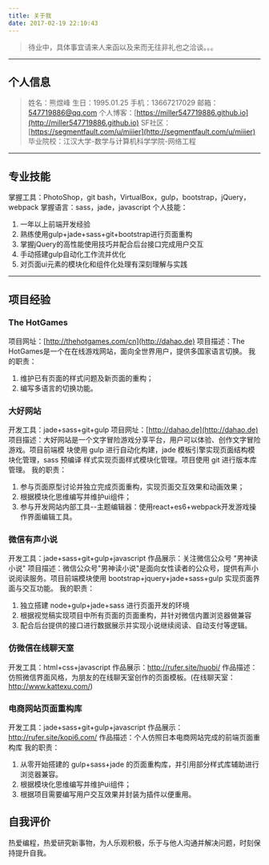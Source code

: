 ```yaml
---
title: 关于我
date: 2017-02-19 22:10:43
---
```

> 待业中，具体事宜请来人来函以及来而无往非礼也之洽谈。。。

---

## 个人信息

>姓名：熊煜峰
> 生日：1995.01.25
> 手机：13667217029
> 邮箱：547719886@qq.com
> 个人博客：[https://miller547719886.github.io](http://miller547719886.github.io)
> SF社区：[https://segmentfault.com/u/miiier](http://segmentfault.com/u/miiier)
> 毕业院校：江汉大学-数学与计算机科学学院-网络工程

---

## 专业技能

掌握工具：PhotoShop，git bash，VirtualBox，gulp，bootstrap，jQuery，webpack
掌握语言：sass，jade，javascript 
个人技能：
1. 一年以上前端开发经验
2. 熟练使用gulp+jade+sass+git+bootstrap进行页面重构  				   
3. 掌握jQuery的高性能使用技巧并配合后台接口完成用户交互
4. 手动搭建gulp自动化工作流并优化
5. 对页面ui元素的模块化和组件化处理有深刻理解与实践

---

## 项目经验

### The HotGames

项目网址：[http://thehotgames.com/cn](http://dahao.de)
项目描述：The HotGames是一个在在线游戏网站，面向全世界用户，提供多国家语言切换。
我的职责：
1. 维护已有页面的样式问题及新页面的重构；
2. 编写多语言的切换功能。

### 大好网站

开发工具：jade+sass+git+gulp
项目网址：[http://dahao.de](http://dahao.de)
项目描述：大好网站是一个文字冒险游戏分享平台，用户可以体验、创作文字冒险游戏。项目前端模		块使用 gulp 进行自动化构建，jade 模板引擎实现页面结构模块化管理，sass  预编译		样式实现页面样式模块化管理。项目使用 git  进行版本库管理。
我的职责：
1. 参与页面原型讨论并独立完成页面重构，实现页面交互效果和动画效果；
2. 根据模块化思维编写并维护ui组件；
3. 参与开发网站内部工具--主题编辑器：使用react+es6+webpack开发游戏操作界面编辑工具。

### 微信有声小说

开发工具：jade+sass+git+gulp+javascript
作品展示：关注微信公众号 "男神读小说"
项目描述：微信公众号"男神读小说"是面向女性读者的公众号，提供有声小说阅读服务。项目前端模块使用	bootstrap+jquery+jade+sass+gulp 实现页面界面与交互功能。
我的职责：
1. 独立搭建 node+gulp+jade+sass  进行页面开发的环境
2. 根据视觉稿实现项目中所有页面的页面重构，并针对微信内置浏览器做兼容
3. 配合后台提供的接口进行数据展示并实现小说继续阅读、自动支付等逻辑。

### 仿微信在线聊天室

开发工具：html+css+javascript
作品展示：http://rufer.site/huobi/
作品描述：仿照微信界面风格，为朋友的在线聊天室创作的页面模板。(在线聊天室：
http://www.kattexu.com/)

### 电商网站页面重构库

开发工具：jade+sass+git+gulp+javascript
作品展示：http://rufer.site/kopi6.com/
作品描述：个人仿照日本电商网站完成的前端页面重构库
我的职责：
1. 从零开始搭建的 gulp+sass+jade 的页面重构库，并引用部分样式库辅助进行浏览器兼容。
2. 根据模块化思维编写并维护ui组件；
3. 根据项目需要编写用户交互效果并封装为插件以便重用。

## 自我评价

热爱编程，热爱研究新事物，为人乐观积极，乐于与他人沟通并解决问题，时刻保持提升自我。
